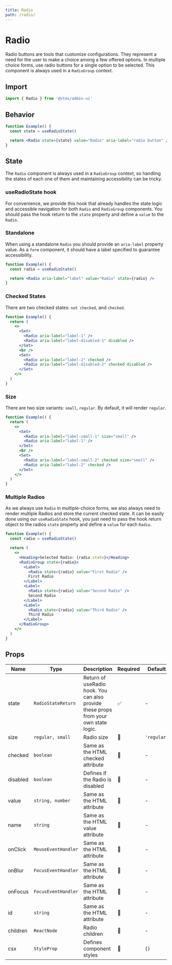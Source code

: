 ```yaml
---
title: Radio
path: /radio/
---
```


# Radio

Radio buttons are tools that customize configurations. They represent a need for the user to make a choice among a few offered options. In multiple choice forms, use radio buttons for a single option to be selected. This component is always used in a `RadioGroup` context.

## Import

```jsx isStatic
import { Radio } from '@vtex/admin-ui'
```

## Behavior

```jsx live
function Example() {
  const state = useRadioState()

  return <Radio state={state} value="Radio" aria-label="radio button" />
}
```

## State

The `Radio` component is always used in a `RadioGroup` context, so handling the states of each one of them and maintaining accessibility can be tricky.

### useRadioState hook

For convenience, we provide this hook that already handles the state logic and accessible navigation for both `Radio` and `RadioGroup` components. You should pass the hook return to the `state` property and define a `value` to the `Radio`.

### Standalone

When using a standalone `Radio` you should provide an `aria-label` property value. As a `form` component, it should have a label specified to guarantee accessibility.

```jsx live
function Example() {
  const radio = useRadioState()

  return <Radio aria-label="label" value="Radio" state={radio} />
}
```

### Checked States

There are two checked states: `not checked`, and `checked`.

```jsx live
function Example() {
  return (
    <>
      <Set>
        <Radio aria-label="label-1" />
        <Radio aria-label="label-disabled-1" disabled />
      </Set>
      <br />
      <Set>
        <Radio aria-label="label-2" checked />
        <Radio aria-label="label-disabled-2" checked disabled />
      </Set>
    </>
  )
}
```

### Size

There are two size variants: `small`, `regular`. By default, it will render `regular`.

```jsx live
function Example() {
  return (
    <>
      <Set>
        <Radio aria-label="label-small-1" size="small" />
        <Radio aria-label="label-1" />
      </Set>
      <br />
      <Set>
        <Radio aria-label="label-small-2" checked size="small" />
        <Radio aria-label="label-2" checked />
      </Set>
    </>
  )
}
```

### Multiple Radios

As we always use `Radio` in multiple-choice forms, we also always need to render multiple Radios and store the current checked state. It can be easily done using our `useRadioState` hook, you just need to pass the hook return object to the radios `state` property and define a `value` for each `Radio`.

```jsx live
function Example() {
  const radio = useRadioState()

  return (
    <>
      <Heading>Selected Radio: {radio.state}</Heading>
      <RadioGroup state={radio}>
        <Label>
          <Radio state={radio} value="First Radio" />
          First Radio
        </Label>
        <Label>
          <Radio state={radio} value="Second Radio" />
          Second Radio
        </Label>
        <Label>
          <Radio state={radio} value="Third Radio" />
          Third Radio
        </Label>
      </RadioGroup>
    </>
  )
}
```

## Props

| Name     | Type                | Description                                                                          | Required | Default     |
| -------- | ------------------- | ------------------------------------------------------------------------------------ | -------- | ----------- |
| state    | `RadioStateReturn`  | Return of useRadio hook. You can also provide these props from your own state logic. | ✅       | -           |
| size     | `regular, small`    | Radio size                                                                           | 🚫       | `'regular'` |
| checked  | `boolean`           | Same as the HTML checked attribute                                                   | 🚫       | -           |
| disabled | `boolean`           | Defines if the Radio is disabled                                                     | 🚫       | -           |
| value    | `string, number`    | Same as the HTML attribute                                                           | 🚫       | -           |
| name     | `string`            | Same as the HTML value attribute                                                     | 🚫       | -           |
| onClick  | `MouseEventHandler` | Same as the HTML attribute                                                           | 🚫       | -           |
| onBlur   | `FocusEventHandler` | Same as the HTML attribute                                                           | 🚫       | -           |
| onFocus  | `FocusEventHandler` | Same as the HTML attribute                                                           | 🚫       | -           |
| id       | `string`            | Same as the HTML attribute                                                           | 🚫       | -           |
| children | `ReactNode`         | Radio children                                                                       | 🚫       | -           |
| csx      | `StyleProp`         | Defines component styles                                                             | 🚫       | `{}`        |
